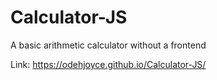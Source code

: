 # Calculator-JS

A basic arithmetic calculator without a frontend

Link: https://odehjoyce.github.io/Calculator-JS/
